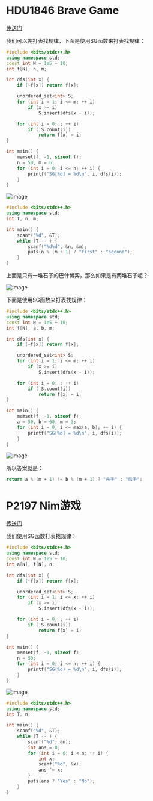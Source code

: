 # HDU1846 Brave Game
[传送门](https://acm.hdu.edu.cn/showproblem.php?pid=1846)

我们可以先打表找规律，下面是使用SG函数来打表找规律：

```C++
#include <bits/stdc++.h>
using namespace std;
const int N = 1e5 + 10;
int f[N], n, m;

int dfs(int x) {
    if (~f[x]) return f[x];

    unordered_set<int> S;
    for (int i = 1; i <= m; ++ i)
        if (x >= i)
            S.insert(dfs(x - i));

    for (int i = 0; ; ++ i)
        if (!S.count(i))
            return f[x] = i;
}

int main() {
    memset(f, -1, sizeof f);
    n = 50, m = 6;
    for (int i = 0; i <= n; ++ i) {
        printf("SG[%d] = %d\n", i, dfs(i));
    }
}
```

![image](https://github.com/user-attachments/assets/2d0473dc-3c4f-4dd6-9a97-2b9e0d1c5e88)




```C++
#include <bits/stdc++.h>
using namespace std;
int T, n, m;

int main() {
    scanf("%d", &T);
    while (T -- ) {
        scanf("%d%d", &n, &m);
        puts(n % (m + 1) ? "first" : "second");
    }
}
```

上面是只有一堆石子的巴什博弈，那么如果是有两堆石子呢？

![image](https://github.com/user-attachments/assets/400aa936-271f-4c79-8c9d-3e49c8055f22)

下面是使用SG函数来打表找规律：

```C++
#include <bits/stdc++.h>
using namespace std;
const int N = 1e5 + 10;
int f[N], a, b, m;

int dfs(int x) {
    if (~f[x]) return f[x];

    unordered_set<int> S;
    for (int i = 1; i <= m; ++ i)
        if (x >= i)
            S.insert(dfs(x - i));

    for (int i = 0; ; ++ i)
        if (!S.count(i))
            return f[x] = i;
}

int main() {
    memset(f, -1, sizeof f);
    a = 50, b = 60, m = 3;
    for (int i = 0; i <= max(a, b); ++ i) {
        printf("SG[%d] = %d\n", i, dfs(i));
    }
}
```

![image](https://github.com/user-attachments/assets/edbd32d8-a9d6-4372-9f1b-39036aeea3d7)

所以答案就是：
```C++
return a % (m + 1) != b % (m + 1) ? "先手" : "后手";
```

# P2197 Nim游戏
[传送门](https://www.luogu.com.cn/problem/P2197)

我们使用SG函数打表找规律：

```C++
#include <bits/stdc++.h>
using namespace std;
const int N = 1e5 + 10;
int a[N], f[N], n;

int dfs(int x) {
    if (~f[x]) return f[x];

    unordered_set<int> S;
    for (int i = 1; i <= x; ++ i)
        if (x >= i)
            S.insert(dfs(x - i));

    for (int i = 0; ; ++ i)
        if (!S.count(i))
            return f[x] = i;
}

int main() {
    memset(f, -1, sizeof f);
    n = 50;
    for (int i = 0; i <= n; ++ i) {
        printf("SG(%d) = %d\n", i, dfs(i));
    }
}
```

![image](https://github.com/user-attachments/assets/2f5b369a-5874-4b8b-a003-453a90b95ad1)


```C++
#include <bits/stdc++.h>
using namespace std;
int T, n;

int main() {
    scanf("%d", &T);
    while (T -- ) {
        scanf("%d", &n);
        int ans = 0;
        for (int i = 0; i < n; ++ i) {
            int x;
            scanf("%d", &x);
            ans ^= x;
        }
        puts(ans ? "Yes" : "No");
    }
}
```
